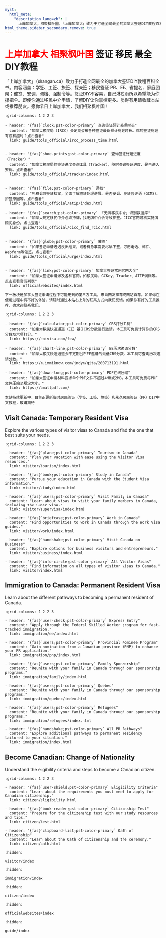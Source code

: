 ```yaml
---
myst:
  html_meta:
    "description lang=zh": |
      上岸加拿大，相聚枫叶国。「上岸加拿大」致力于打造全网最全的加拿大签证DIY教程百科全书。内容涵盖：学签、工签、旅游签、探亲签、超级签证；移民签 PR、EE、PNP；Webform、安调、调档、强制令等等。
html_theme.sidebar_secondary.remove: true
---
```


# <span style="color:red;">上岸加拿大 相聚枫叶国</span> 签证 移民 最全DIY教程
「上岸加拿大」（shangan.ca）致力于打造全网最全的加拿大签证DIY教程百科全书。内容涵盖：学签、工签、旅签、探亲签；移民签证 PR、EE、省提名、家庭团聚；催签、安调、调档、强制令等。签证DIY不容易，自己淋过雨所以希望能为你撑把伞。即便你通过移民中介申请，了解DIY让你掌控更多。觉得有用请收藏本站或推荐朋友。愿你早日上岸加拿大，我们相聚枫叶国！

```{gallery-grid}
:grid-columns: 1 2 2 3

- header: "{fas}`clock;pst-color-primary` 查询签证预计处理时长"
  content: "加拿大移民局（IRCC）会定期公布各种签证最新预计处理时长。你的签证处理有没有超时？点击查看"
  link: guide/tools_official/ircc_process_time.html


- header: "{fas}`shoe-prints;pst-color-primary` 查询签证处理进度（Tracker）"
  content: "加拿大移民局的签证进度查询工具（Tracker），随时查询签证进度、是否进入安调。点击查看"
  link: guide/tools_official/tracker/index.html


- header: "{fas}`file;pst-color-primary` 调档"
  content: "免费调取签证档案，全面了解签证处理进展、是否安调、签证官评语（GCMS）、拒签原因等。点击查看"
  link: guide/tools_official/atip/index.html

- header: "{fas}`search;pst-color-primary` 「无牌移民中介」识别数据库"
  content: "加拿大规定移民中介必须持牌，找无牌中介会导致拒签。CICC官网可核实持牌顾问身份。点击查看"
  link: guide/tools_official/cicc_find_rcic.html


- header: "{fas}`globe;pst-color-primary` 催签"
  content: "如果签证申请迟迟没出结果，或者有急事需要尽早下签，可用电话、邮件、Webform等催签。点击查看"
  link: guide/tools_official/urge/index.html


- header: "{fas}`link;pst-color-primary` 加拿大签证常用官网大全"
  content: "加拿大签证申请涉及各种官网，如移民局、GCKey、Tracker、ATIP调档等。点击查看官网列表"
  link: officialwebsites/index.html
```

```{admonition} 第三方工具
下一板块是加拿大签证申请过程中可能用到的第三方工具，来自网友推荐或网站自荐。如果你在使用过程中有不好的体验，请随时通过本站右上角的联系方式向我们反馈。如果你有好的工具推荐，也欢迎联系我们。
```

```{gallery-grid}
:grid-columns: 1 2 2 3

- header: "{fas}`calculator;pst-color-primary` CRS打分工具"
  content: "加拿大移民快速通道（EE）基于CRS分数进行邀请。本工具可免费计算你的CRS分数及六项打分。"
  link: https://eoivisa.com/fsw/

- header: "{fas}`chart-line;pst-color-primary` EE历次邀请分数"
  content: "加拿大移民快速通道会不定期公布EE邀请的最低CRS分数。本工具可查询历次邀请分数。"
  link: https://m.immiknow.com/jndym/qita/200713191.html
   
- header: "{fas}`down-long;pst-color-primary` PDF在线压缩"
  content: "加拿大签证申请材料要求单个PDF文件不超过4MB或2MB。本工具可免费将PDF文件压缩至规定大小。"
  link: https://smallpdf.com/
```

```{important} 
本站持续更新中，目前正更新临时居民签证（学签、工签、旅签）和永久居民签证（PR）DIY中文教程，敬请期待
```

## Visit Canada: Temporary Resident Visa

Explore the various types of visitor visas to Canada and find the one that best suits your needs.

```{gallery-grid}
:grid-columns: 1 2 2 3

- header: "{fas}`plane;pst-color-primary` Tourism in Canada"
  content: "Plan your vacation with ease using the Visitor Visa resources."
  link: visitor/tourism/index.html

- header: "{fas}`book;pst-color-primary` Study in Canada"
  content: "Pursue your education in Canada with the Student Visa information."
  link: visitor/study/index.html

- header: "{fas}`users;pst-color-primary` Visit Family in Canada"
  content: "Learn about visas to visit your family members in Canada, including the Super Visa."
  link: visitor/supervisa/index.html

- header: "{fas}`briefcase;pst-color-primary` Work in Canada"
  content: "Find opportunities to work in Canada through the Work Visa guides."
  link: visitor/work/index.html

- header: "{fas}`handshake;pst-color-primary` Visit Canada on Business"
  content: "Explore options for business visitors and entrepreneurs."
  link: visitor/business/index.html

- header: "{fas}`info-circle;pst-color-primary` All Visitor Visas"
  content: "Find information on all types of visitor visas to Canada."
  link: visitor/index.html
```


## Immigration to Canada: Permanent Resident Visa

Learn about the different pathways to becoming a permanent resident of Canada.

```{gallery-grid}
:grid-columns: 1 2 2 3

- header: "{fas}`user-check;pst-color-primary` Express Entry"
  content: "Apply through the Federal Skilled Worker program for fast-tracked immigration."
  link: immigration/ee/index.html

- header: "{fas}`users;pst-color-primary` Provincial Nominee Program"
  content: "Gain nomination from a Canadian province (PNP) to enhance your PR application."
  link: immigration/pnp/index.html

- header: "{fas}`users;pst-color-primary` Family Sponsorship"
  content: "Reunite with your family in Canada through our sponsorship programs."
  link: immigration/family/index.html

- header: "{fas}`users;pst-color-primary` Quebec"
  content: "Reunite with your family in Canada through our sponsorship programs."
  link: immigration/quebec/index.html

- header: "{fas}`users;pst-color-primary` Refugees"
  content: "Reunite with your family in Canada through our sponsorship programs."
  link: immigration/refugees/index.html

- header: "{fas}`handshake;pst-color-primary` All PR Pathways"
  content: "Explore additional pathways to permanent residency tailored to your situation."
  link: immigration/index.html
```

## Become Canadian: Change of Nationality

Understand the eligibility criteria and steps to become a Canadian citizen.

```{gallery-grid}
:grid-columns: 1 2 2 3

- header: "{fas}`user-shield;pst-color-primary` Eligibility Criteria"
  content: "Learn about the requirements you must meet to apply for Canadian citizenship."
  link: citizen/eligibility.html

- header: "{fas}`book-reader;pst-color-primary` Citizenship Test"
  content: "Prepare for the citizenship test with our study resources and tips."
  link: citizen/test.html

- header: "{fas}`clipboard-list;pst-color-primary` Oath of Citizenship"
  content: "Learn about the Oath of Citizenship and the ceremony."
  link: citizen/oath.html
```


```{toctree}
:hidden:

visitor/index
```


```{toctree}
:hidden:

immigration/index
```

```{toctree}
:hidden:

citizen/index
```

```{toctree}
:hidden:

officialwebsites/index
```

```{toctree}
:hidden:

guide/index
```
